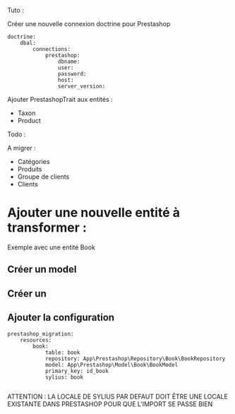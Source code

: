 Tuto :

Créer une nouvelle connexion doctrine pour Prestashop

```
doctrine:
    dbal:
        connections:
            prestashop:
                dbname:
                user:
                password:
                host:
                server_version:
```

Ajouter PrestashopTrait aux entités :

- Taxon
- Product

Todo :

A migrer :

- Catégories
- Produits
- Groupe de clients
- Clients

# Ajouter une nouvelle entité à transformer :

Exemple avec une entité Book

## Créer un model

## Créer un

## Ajouter la configuration

```
prestashop_migration:
    resources:
        book:
            table: book
            repository: App\Prestashop\Repository\Book\BookRepository
            model: App\Prestashop\Model\Book\BookModel
            primary_key: id_book
            sylius: book
            
```

ATTENTION : LA LOCALE DE SYLIUS PAR DEFAUT DOIT ÊTRE UNE LOCALE EXISTANTE DANS PRESTASHOP POUR QUE L'IMPORT SE PASSE
BIEN
